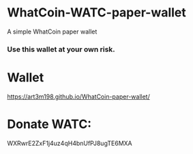 # WhatCoin-WATC-paper-wallet
A simple WhatCoin paper wallet

### Use this wallet at your own risk.

# Wallet
https://art3m198.github.io/WhatCoin-paper-wallet/

# Donate WATC: 
WXRwrE2ZxF1j4uz4qH4bnUfPJ8ugTE6MXA
